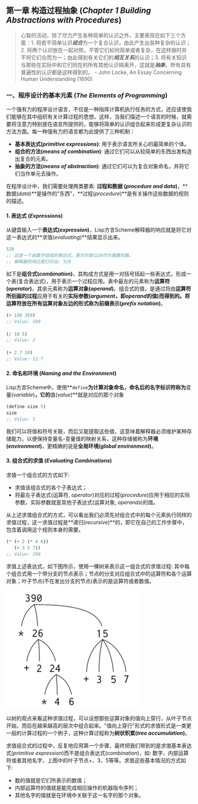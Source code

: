 ## 第一章 构造过程抽象 (*Chapter 1 Building Abstractions with Procedures*)

> 心智的活动，除了尽力产生各种简单的认识之外，主要表现在如下三个方面：1. 将若干简单认识***组合***为一个复合认识，由此产生出各种复杂的认识；2. 将两个认识放在一起对照，不管它们如何简单或者复杂，在这样做时并不将它们合而为一；由此得到有关它们的***相互关系***的认识；3. 将有关知识与那些在实际中和它们同在的所有其他认识隔离开，这就是***抽象***，所有具有普遍性的认识都是这样得到的。
                                                                - John Locke, An Essay Concerning Human Understanding (1690)

### 一、程序设计的基本元素 (*The Elements of Programming*)

一个强有力的程序设计语言，不仅是一种指挥计算机执行任务的方式，还应该使我们能够在其中组织有关计算过程的思想。这样，当我们描述一个语言的时候，就需要将注意力特别放在语言所提供的，能够将简单的认识组合起来形成更复杂认识的方法方面。每一种强有力的语言都为此提供了三种机制：

* **基本表达式(*primitive expressions*)**: 用于表示语言所关心的最简单的个体。
* **组合的方法(*means of combination*)**: 通过它们可以从较简单的东西出发构造出复合的元素。
* **抽象的方法(*means of abstraction*)**: 通过它们可以为复合对象命名，并将它们当作单元去操作。

在程序设计中，我们需要处理两类要素: **过程和数据 (*procedure and data*)**，**数据(*data*)**是操作的"东西"，**过程(*procedure*)**是有关操作这些数据的规则的描述。

#### 1. 表达式 (*Expressions*)

从键盘输入一个**表达式(*expression*)**，Lisp方言Scheme解释器的响应就是将它对这一表达式的**求值(*evaluating*)**结果显示出来。

```lisp
520
;; 这是一个由数字组成的表达式，表示的是以10作为基数的数。
;; 解释器的响应是打印出: 520
```

如下是**组合式(*combination*)**，其构成方式是用一对括号括起一些表达式，形成一个表(复合表达式)，用于表示一个过程应用。表中最左的元素称为**运算符(*operator*)**，其余元素称为**运算对象(*operand*)**。组合式的值，是通过将由**运算符所刻画的过程**应用于有关的**实际参数(*argument*，即*operand*的值)**而得到的。将运算符放在所有运算对象左边的形式称为**前缀表示(*prefix notation*)**。

```lisp
(+ 150 350)
;; Value: 500

(/ 10 5)
;; Value: 2

(+ 2.7 10)
;; Value: 12.7
```

#### 2. 命名和环境 (*Naming and the Environment*)

Lisp方言Scheme中，使用**`define`**为计算对象命名，命名后的名字标识符称为**变量(*variable*)**，它的**值(*value*)**就是对应的那个对象

```lisp
(define size 5)
size
;; Value: 5
```

我们可以将值和符号关联，而后又能提取这些值，这意味着解释器必须维护某种存储能力，以便保持变量名-变量值的映射关系，这种存储被称为**环境(*environment*)**，更精确的说是**全局环境(*global environment*)**。

#### 3. 组合式的求值 (*Evaluating Combinations*)

求值一个组合式的方式如下:

* 求值该组合式的各个子表达式；
* 将最左子表达式(运算符, *operator*)对应的过程(*procedure*)应用于相应的实际参数，实际参数就是其他子表达式(运算对象, *operands*)的值。

从上述求值组合式的方式，可以看出我们必须先对组合式中的每个元素执行同样的求值过程，这一求值过程是**递归(*recursive*)**的，即它在自己的工作步骤中，包含着调用这个规则本身的需要。

```lisp
(* (+ 2 (* 4 6))
   (+ 3 5 7))
;; Value: 390
```
求值上述表达式，如下图所示，使用一棵树来表示这一组合式的求值过程: 其中每个组合式用一个带分支的节点表示；节点的分支对应组合式中的运算符和各个运算对象；叶子节点(不在发出分支的节点)表示的是运算符或者数值。

![Evaluating Combinations](./_Attachments/EvaluatingCombinations.png)

以树的观点来看这种求值过程，可以设想那些运算对象的值向上穿行，从叶子节点开始，而后在越来越高的层次中组合起来。"值向上穿行"形式的求值形式是一类更一般的计算过程的一个例子，这种计算过程称为**树状积累(*tree accumulation*)**。

求值组合式的过程中，反复地应用第一个步骤，最终把我们带到的是求值基本表达式(*primitive expression*)而不是组合表达式(*combination*)，如: 数字、内部运算符或者其他名字，上图中的叶子节点+、3、5等等。求值这些基本情况的方式如下:

* 数的值就是它们所表示的数值；
* 内部运算符的值就是能完成相应操作的机器指令序列；
* 其他名字的值就是在环境中关联于这一名字的那个对象。
